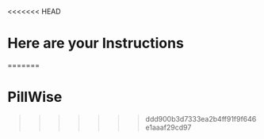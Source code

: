 <<<<<<< HEAD
# Here are your Instructions
=======
# PillWise
>>>>>>> ddd900b3d7333ea2b4ff91f9f646e1aaaf29cd97

